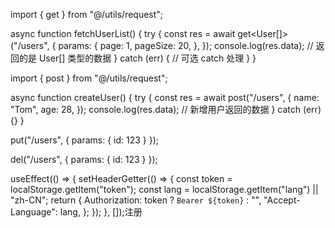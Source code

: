 import { get } from "@/utils/request";

async function fetchUserList() {
  try {
    const res = await get<User[]>("/users", {
      params: {
        page: 1,
        pageSize: 20,
      },
    });
    console.log(res.data); // 返回的是 User[] 类型的数据
  } catch (err) {
    // 可选 catch 处理
  }
}

import { post } from "@/utils/request";

async function createUser() {
  try {
    const res = await post<User>("/users", {
      name: "Tom",
      age: 28,
    });
    console.log(res.data); // 新增用户返回的数据
  } catch (err) {}
}


put<T>("/users", { params: { id: 123 } });


del<T>("/users", { params: { id: 123 } });

useEffect(() => {
    setHeaderGetter(() => {
      const token = localStorage.getItem("token");
      const lang = localStorage.getItem("lang") || "zh-CN";
      return {
        Authorization: token ? `Bearer ${token}` : "",
        "Accept-Language": lang,
      };
    });
  }, []);注册